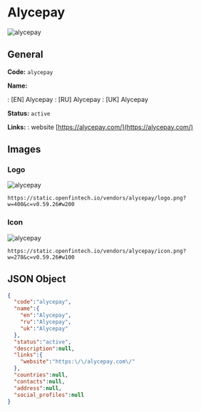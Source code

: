 
# Alycepay 
![alycepay](https://static.openfintech.io/vendors/alycepay/logo.png?w=400&c=v0.59.26#w200)  

## General 
 
**Code:** `alycepay` 
 
**Name:** 
 
:	[EN] Alycepay 
:	[RU] Alycepay 
:	[UK] Alycepay 
 
**Status:** `active` 
 
**Links:** 
: website [https://alycepay.com/](https://alycepay.com/) 
 

## Images 

### Logo 
 
![alycepay](https://static.openfintech.io/vendors/alycepay/logo.png?w=400&c=v0.59.26#w200)  

```
https://static.openfintech.io/vendors/alycepay/logo.png?w=400&c=v0.59.26#w200
```  

### Icon 
 
![alycepay](https://static.openfintech.io/vendors/alycepay/icon.png?w=278&c=v0.59.26#w100)  

```
https://static.openfintech.io/vendors/alycepay/icon.png?w=278&c=v0.59.26#w100
```  

## JSON Object 

```json
{
  "code":"alycepay",
  "name":{
    "en":"Alycepay",
    "ru":"Alycepay",
    "uk":"Alycepay"
  },
  "status":"active",
  "description":null,
  "links":{
    "website":"https:\/\/alycepay.com\/"
  },
  "countries":null,
  "contacts":null,
  "address":null,
  "social_profiles":null
}
```  
